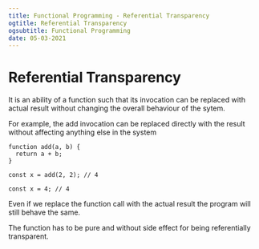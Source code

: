```yaml
---
title: Functional Programming - Referential Transparency
ogtitle: Referential Transparency
ogsubtitle: Functional Programming
date: 05-03-2021
---
```


# Referential Transparency

It is an ability of a function such that its invocation can be replaced with actual result without changing the overall behaviour of the sytem.

For example, the add invocation can be replaced directly with the result without affecting anything else in the system

```
function add(a, b) {
  return a + b;
}

const x = add(2, 2); // 4

const x = 4; // 4

```

Even if we replace the function call with the actual result the program will still behave the same.

The function has to be pure and without side effect for being referentially transparent.
